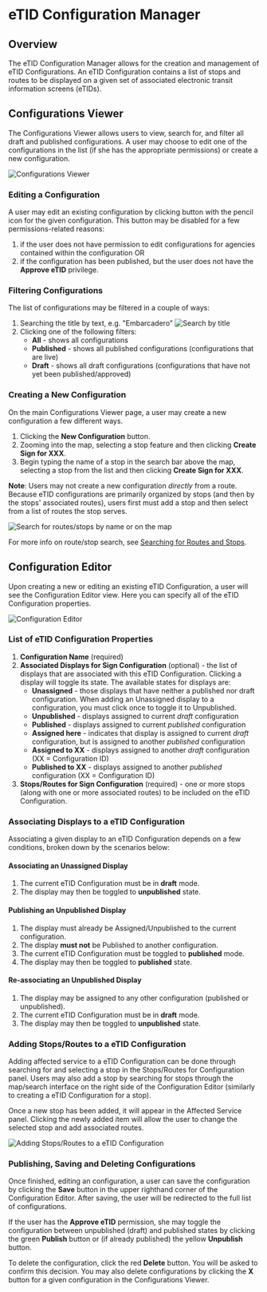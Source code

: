 # eTID Configuration Manager

## Overview

The eTID Configuration Manager allows for the creation and management of eTID Configurations. An eTID Configuration contains a list of stops and routes to be displayed on a given set of associated electronic transit information screens (eTIDs).

## Configurations Viewer

The Configurations Viewer allows users to view, search for, and filter all draft and published configurations.  A user may choose to edit one of the configurations in the list (if she has the appropriate permissions) or create a new configuration.

![Configurations Viewer](/img/configurations-viewer.png "Configurations Viewer")

### Editing a Configuration

A user may edit an existing configuration by clicking button with the pencil icon for the given configuration.  This button may be disabled for a few permissions-related reasons:

1. if the user does not have permission to edit configurations for agencies contained within the configuration OR
2. if the configuration has been published, but the user does not have the **Approve eTID** privilege.

### Filtering Configurations

The list of configurations may be filtered in a couple of ways:

1. Searching the title by text, e.g. "Embarcadero"  ![Search by title](/img/filter-configurations.png "Search by title")  
2. Clicking one of the following filters:
    - **All** - shows all configurations
    - **Published** - shows all published configurations (configurations that are live)
    - **Draft** - shows all draft configurations (configurations that have not yet been published/approved)

### Creating a New Configuration

On the main Configurations Viewer page, a user may create a new configuration a few different ways.

1. Clicking the **New Configuration** button.
2. Zooming into the map, selecting a stop feature and then clicking **Create Sign for XXX**.
3. Begin typing the name of a stop in the search bar above the map, selecting a stop from the list and then clicking **Create Sign for XXX**.

**Note**: Users may not create a new configuration *directly* from a route.  Because eTID configurations are primarily organized by stops (and then by the stops' associated routes), users first must add a stop and then select from a list of routes the stop serves.

![Search for routes/stops by name or on the map](/img/gtfs-map-search-config.png "Search for routes/stops by name or on the map")  

For more info on route/stop search, see [Searching for Routes and Stops](searching-routes-stops/).

## Configuration Editor

Upon creating a new or editing an existing eTID Configuration, a user will see the Configuration Editor view. Here you can specify all of the eTID Configuration properties.

![Configuration Editor](/img/configuration-editor.png "Configuration Editor")  

### List of eTID Configuration Properties

1. **Configuration Name** (required)
2. **Associated Displays for Sign Configuration** (optional) - the list of displays that are associated with this eTID Configuration. Clicking a display will toggle its state. The available states for displays are:
    - **Unassigned** - those displays that have neither a published nor draft configuration. When adding an Unassigned display to a configuration, you must click once to toggle it to Unpublished.
    - **Unpublished** - displays assigned to current *draft* configuration
    - **Published** - displays assigned to current *published* configuration
    - **Assigned here** - indicates that display is assigned to current *draft* configuration, but is assigned to another *published* configuration
    - **Assigned to XX** - displays assigned to another *draft* configuration (XX = Configuration ID)
    - **Published to XX** - displays assigned to another *published* configuration (XX = Configuration ID)
3. **Stops/Routes for Sign Configuration** (required) - one or more stops (along with one or more associated routes) to be included on the eTID Configuration.

### Associating Displays to a eTID Configuration

Associating a given display to an eTID Configuration depends on a few conditions, broken down by the scenarios below:

#### Associating an Unassigned Display

1. The current eTID Configuration must be in **draft** mode.
2. The display may then be toggled to **unpublished** state.

#### Publishing an Unpublished Display

1. The display must already be Assigned/Unpublished to the current configuration.
2. The display **must not** be Published to another configuration.
3. The current eTID Configuration must be toggled to **published** mode.
4. The display may then be toggled to **published** state.

#### Re-associating an Unpublished Display

1. The display may be assigned to any other configuration (published or unpublished).
2. The current eTID Configuration must be in **draft** mode.
4. The display may then be toggled to **unpublished** state.

### Adding Stops/Routes to a eTID Configuration

Adding affected service to a eTID Configuration can be done through searching for and selecting a stop in the Stops/Routes for Configuration panel. Users may also add a stop by searching for stops through the map/search interface on the right side of the Configuration Editor (similarly to creating a eTID Configuration for a stop).

Once a new stop has been added, it will appear in the Affected Service panel. Clicking the newly added item will allow the user to change the selected stop and add associated routes.

![Adding Stops/Routes to a eTID Configuration](/img/stops-routes-configuration.png "Adding Stops/Routes to a eTID Configuration")

### Publishing, Saving and Deleting Configurations

Once finished, editing an configuration, a user can save the configuration by clicking the **Save** button in the upper righthand corner of the Configuration Editor. After saving, the user will be redirected to the full list of configurations.

If the user has the **Approve eTID** permission, she may toggle the configuration between unpublished (draft) and published states by clicking the green **Publish** button or (if already published) the yellow **Unpublish** button.

To delete the configuration, click the red **Delete** button.  You will be asked to confirm this decision.  You may also delete configurations by clicking the **X** button for a given configuration in the Configurations Viewer.
